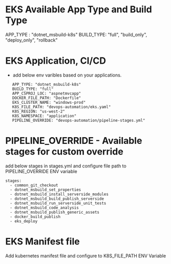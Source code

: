 

# EKS Available App Type and Build Type 
APP_TYPE : "dotnet_msbuild-k8s"
BUILD_TYPE: "full", "build_only", "deploy_only", "rollback"

# EKS Application, CI/CD

- add below env varibles based on your applications.

```
   APP_TYPE: "dotnet_msbuild-k8s"
   BUILD_TYPE: "full"
   APP_CSPROJ_LOC: "aspnetmvcapp"
   DOCKER_FILE_PATH: "Dockerfile"
   EKS_CLUSTER_NAME: "windows-prod"
   K8S_FILE_PATH: "devops-automation/eks.yaml"
   K8S_REGION: "us-west-2"
   K8S_NAMESPACE: "application"
   PIPELINE_OVERRIDE: "devops-automation/pipeline-stages.yml"
```

# PIPELINE_OVERRIDE - Available stages for custom override

 add below stages in stages.yml and configure file path to PIPELINE_OVERRIDE ENV variable
 ```
 stages: 
   - common_git_checkout
   - dotnet_msbuild_set_properties
   - dotnet_msbuild_install_serverside_modules
   - dotnet_msbuild_build_publish_serverside
   - dotnet_msbuild_run_serverside_unit_tests
   - dotnet_msbuild_code_analysis
   - dotnet_msbuild_publish_generic_assets
   - docker_build_publish
   - eks_deploy

```   


# EKS Manifest file
Add kubernetes manifest file and configure to K8S_FILE_PATH ENV Variable